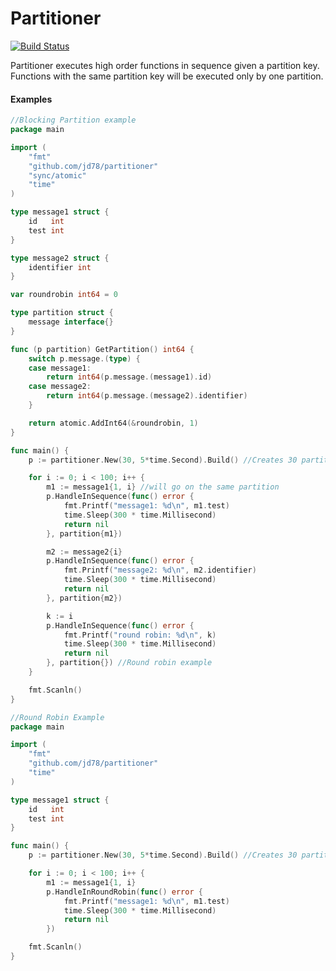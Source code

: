 # Partitioner

[![Build Status](https://travis-ci.org/jd78/partitioner.svg?branch=master)](https://travis-ci.org/jd78/partitioner)

Partitioner executes high order functions in sequence given a partition key. Functions with the same partition key will be executed only by one partition.

#### Examples 

```go
//Blocking Partition example
package main

import (
	"fmt"
	"github.com/jd78/partitioner"
	"sync/atomic"
	"time"
)

type message1 struct {
	id   int
	test int
}

type message2 struct {
	identifier int
}

var roundrobin int64 = 0

type partition struct {
	message interface{}
}

func (p partition) GetPartition() int64 {
	switch p.message.(type) {
	case message1:
		return int64(p.message.(message1).id)
	case message2:
		return int64(p.message.(message2).identifier)
	}

	return atomic.AddInt64(&roundrobin, 1)
}

func main() {
	p := partitioner.New(30, 5*time.Second).Build() //Creates 30 partition and a max retry time interval of 5000 ms

	for i := 0; i < 100; i++ {
		m1 := message1{1, i} //will go on the same partition
		p.HandleInSequence(func() error {
			fmt.Printf("message1: %d\n", m1.test)
			time.Sleep(300 * time.Millisecond)
			return nil
		}, partition{m1})

		m2 := message2{i}
		p.HandleInSequence(func() error {
			fmt.Printf("message2: %d\n", m2.identifier)
			time.Sleep(300 * time.Millisecond)
			return nil
		}, partition{m2})

		k := i
		p.HandleInSequence(func() error {
			fmt.Printf("round robin: %d\n", k)
			time.Sleep(300 * time.Millisecond)
			return nil
		}, partition{}) //Round robin example
	}

	fmt.Scanln()
}

```

```go
//Round Robin Example
package main

import (
	"fmt"
	"github.com/jd78/partitioner"
	"time"
)

type message1 struct {
	id   int
	test int
}

func main() {
	p := partitioner.New(30, 5*time.Second).Build() //Creates 30 partition and a max retry time interval of 5000 ms

	for i := 0; i < 100; i++ {
		m1 := message1{1, i}
		p.HandleInRoundRobin(func() error {
			fmt.Printf("message1: %d\n", m1.test)
			time.Sleep(300 * time.Millisecond)
			return nil
		})

	fmt.Scanln()
}

```
